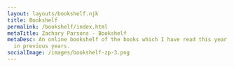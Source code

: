 ```yaml
---
layout: layouts/bookshelf.njk
title: Bookshelf
permalink: /bookshelf/index.html
metaTitle: Zachary Parsons - Bookshelf
metaDesc: An online bookshelf of the books which I have read this year and
  in previous years.
socialImage: /images/bookshelf-zp-3.png
---
```

 